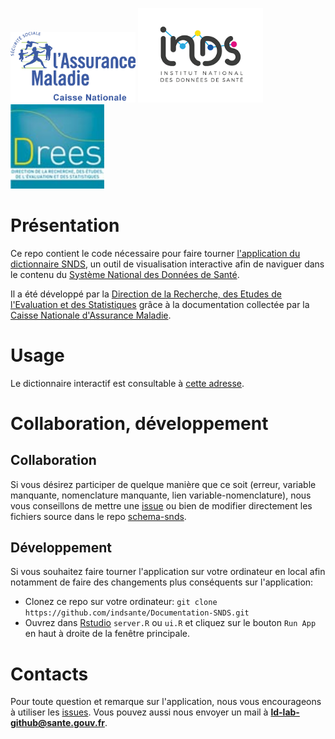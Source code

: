 <img src="app/www/logo-cnam.png" alt="drawing" width="200"/> <img src="app/www/logo-inds.png" alt="drawing" width="200"/> <img src="app/www/logo-drees.png" alt="drawing" width="150"/>

# Présentation

Ce repo contient le code nécessaire pour faire tourner [l'application du dictionnaire SNDS](https://drees.shinyapps.io/dico-snds/), un outil de visualisation interactive afin de naviguer dans le contenu du [Système National des Données de Santé](https://www.snds.gouv.fr/SNDS/Accueil).

Il a été développé par la [Direction de la Recherche, des Etudes de l'Evaluation et des Statistiques](https://drees.solidarites-sante.gouv.fr/etudes-et-statistiques/) grâce à la documentation collectée par la [Caisse Nationale d'Assurance Maladie](https://assurance-maladie.ameli.fr/qui-sommes-nous).

# Usage

Le dictionnaire interactif est consultable à [cette adresse](https://drees.shinyapps.io/dico-snds/).

# Collaboration, développement

## Collaboration

Si vous désirez participer de quelque manière que ce soit (erreur, variable manquante, nomenclature manquante, lien variable-nomenclature), nous vous conseillons de mettre une [issue](https://github.com/indsante/dico-snds/issues) ou bien de modifier directement les fichiers source dans le repo [schema-snds](https://github.com/indsante/schema-snds/issues).

## Développement

Si vous souhaitez faire tourner l'application sur votre ordinateur en local afin notamment de faire des changements plus conséquents sur l'application:
+ Clonez ce repo sur votre ordinateur: `git clone https://github.com/indsante/Documentation-SNDS.git`
+ Ouvrez dans [Rstudio](https://www.rstudio.com/) `server.R` ou `ui.R` et cliquez sur le bouton `Run App` en haut à droite de la fenêtre principale.

# Contacts

Pour toute question et remarque sur l'application, nous vous encourageons à utiliser les [issues](https://github.com/indsante/dico-snds/issues). Vous pouvez aussi nous envoyer un mail à **ld-lab-github@sante.gouv.fr**.
